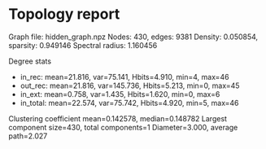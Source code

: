 # Topology report
Graph file: hidden_graph.npz
Nodes: 430, edges: 9381
Density: 0.050854, sparsity: 0.949146
Spectral radius: 1.160456

Degree stats
- in_rec: mean=21.816, var=75.141, Hbits=4.910, min=4, max=46
- out_rec: mean=21.816, var=145.736, Hbits=5.213, min=0, max=45
- in_ext: mean=0.758, var=1.435, Hbits=1.620, min=0, max=6
- in_total: mean=22.574, var=75.742, Hbits=4.920, min=5, max=46

Clustering coefficient mean=0.142578, median=0.148782
Largest component size=430, total components=1
Diameter=3.000, average path=2.027